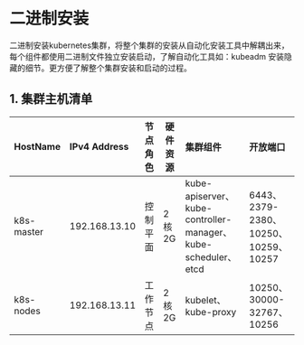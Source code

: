 # 二进制安装
二进制安装kubernetes集群，将整个集群的安装从自动化安装工具中解耦出来，每个组件都使用二进制文件独立安装启动，了解自动化工具如：kubeadm 安装隐藏的细节。更方便了解整个集群安装和启动的过程。
## 1. 集群主机清单
|HostName|IPv4 Address|节点角色|硬件资源|集群组件|开放端口|
|:-------|:-----------|:------|---------|:------|:-------|
|k8s-master|192.168.13.10|控制平面|2核2G|kube-apiserver、kube-controller-manager、kube-scheduler、etcd|6443、2379-2380、10250、10259、10257|
|k8s-nodes|192.168.13.11|工作节点|2核2G|kubelet、kube-proxy|10250、30000-32767、10256|